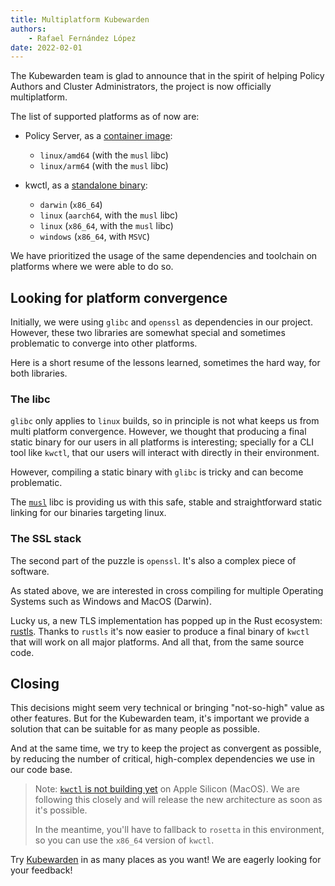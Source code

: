 ```yaml
---
title: Multiplatform Kubewarden
authors:
    - Rafael Fernández López
date: 2022-02-01
---
```


The Kubewarden team is glad to announce that in the spirit of helping
Policy Authors and Cluster Administrators, the project is now
officially multiplatform.

The list of supported platforms as of now are:

- Policy Server, as a [container image](https://github.com/kubewarden/policy-server/pkgs/container/policy-server):
  - `linux/amd64` (with the `musl` libc)
  - `linux/arm64` (with the `musl` libc)

- kwctl, as a [standalone binary](https://github.com/kubewarden/kwctl/releases):
  - `darwin` (`x86_64`)
  - `linux` (`aarch64`, with the `musl` libc)
  - `linux` (`x86_64`, with the `musl` libc)
  - `windows` (`x86_64`, with `MSVC`)

We have prioritized the usage of the same dependencies and toolchain
on platforms where we were able to do so.

## Looking for platform convergence

Initially, we were using `glibc` and `openssl` as dependencies in our
project. However, these two libraries are somewhat special and
sometimes problematic to converge into other platforms.

Here is a short resume of the lessons learned, sometimes the hard way,
for both libraries.

### The libc

`glibc` only applies to `linux` builds, so in principle is not what
keeps us from multi platform convergence. However, we thought that
producing a final static binary for our users in all platforms is
interesting; specially for a CLI tool like `kwctl`, that our users
will interact with directly in their environment.

However, compiling a static binary with `glibc` is tricky and can
become problematic.

The [`musl`](https://musl.libc.org/) libc is providing us with this
safe, stable and straightforward static linking for our binaries
targeting linux.

### The SSL stack

The second part of the puzzle is `openssl`. It's also a complex piece
of software.

As stated above, we are interested in cross compiling for multiple
Operating Systems such as Windows and MacOS (Darwin).

Lucky us, a new TLS implementation has popped up in the Rust
ecosystem: [rustls](https://github.com/rustls/rustls). Thanks to
`rustls` it's now easier to produce a final binary of `kwctl` that
will work on all major platforms. And all that, from the same source
code.

## Closing

This decisions might seem very technical or bringing "not-so-high"
value as other features. But for the Kubewarden team, it's important
we provide a solution that can be suitable for as many people as
possible.

And at the same time, we try to keep the project as convergent as
possible, by reducing the number of critical, high-complex
dependencies we use in our code base.

> Note: [`kwctl` is not building
> yet](https://github.com/kubewarden/kwctl/issues/124) on Apple
> Silicon (MacOS). We are following this closely and will release the
> new architecture as soon as it's possible.
>
> In the meantime, you'll have to fallback to `rosetta` in this
> environment, so you can use the `x86_64` version of `kwctl`.

Try [Kubewarden](https://docs.kubewarden.io/quick-start.html) in as
many places as you want! We are eagerly looking for your feedback!
